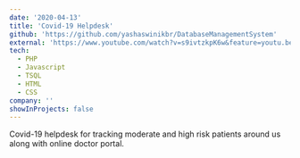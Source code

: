 ```yaml
---
date: '2020-04-13'
title: 'Covid-19 Helpdesk'
github: 'https://github.com/yashaswinikbr/DatabaseManagementSystem'
external: 'https://www.youtube.com/watch?v=s9ivtzkpK6w&feature=youtu.be'
tech:
  - PHP
  - Javascript
  - TSQL
  - HTML
  - CSS
company: ''
showInProjects: false
---
```


Covid-19 helpdesk for tracking moderate and high risk patients around us along with online doctor portal.
